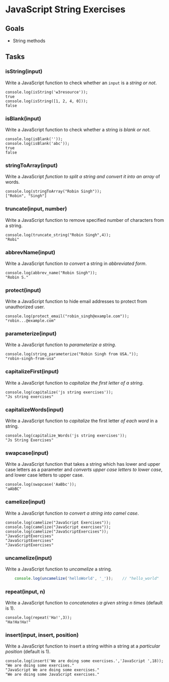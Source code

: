 # JavaScript String Exercises

## Goals

- String methods

## Tasks

### isString(input)

Write a JavaScript function to check whether an `input` is a *string or not*.

    console.log(isString('w3resource'));
    true
    console.log(isString([1, 2, 4, 0]));
    false

### isBlank(input)

Write a JavaScript function to check whether a string *is blank or not*.

    console.log(isBlank(''));
    console.log(isBlank('abc'));
    true
    false

### stringToArray(input)

Write a JavaScript *function to split a string and convert it into an array* of words.

    console.log(stringToArray("Robin Singh"));
    ["Robin", "Singh"]

### truncate(input, number)

Write a JavaScript function to remove specified number of characters from a string.

    console.log(truncate_string("Robin Singh",4));
    "Robi"

### abbrevName(input)

Write a JavaScript function *to convert* a string in *abbreviated form*.

    console.log(abbrev_name("Robin Singh"));
    "Robin S."

### protect(input)

Write a JavaScript function to hide email addresses to protect from unauthorized user.

    console.log(protect_email("robin_singh@example.com"));
    "robin...@example.com"

### parameterize(input)

Write a JavaScript function to *parameterize a string*.

    console.log(string_parameterize("Robin Singh from USA."));
    "robin-singh-from-usa"

### capitalizeFirst(input)

Write a JavaScript function to *capitalize the first letter of a string*.

    console.log(capitalize('js string exercises'));
    "Js string exercises"

### capitalizeWords(input)

Write a JavaScript function to *capitalize* the first letter *of each word* in a string.

    console.log(capitalize_Words('js string exercises'));
    "Js String Exercises"

### swapcase(input)

Write a JavaScript function that takes a string which has lower and upper case letters as a parameter and *converts upper case letters to lower case*, and lower case letters to upper case.

    console.log(swapcase('AaBbc'));
    "aAbBC"

### camelize(input)

Write a JavaScript function *to convert a string into camel case*.

    console.log(camelize("JavaScript Exercises"));
    console.log(camelize("JavaScript exercises"));
    console.log(camelize("JavaScriptExercises"));
    "JavaScriptExercises"
    "JavaScriptExercises"
    "JavaScriptExercises"

### uncamelize(input)

Write a JavaScript function to *uncamelize* a string.

```js
    console.log(uncamelize('helloWorld', '_'));    // "hello_world"
```

### repeat(input, n)

Write a JavaScript function to *concatenates a given string n times* (default is 1).

    console.log(repeat('Ha!',3));
    "Ha!Ha!Ha!"

### insert(input, insert, position)

Write a JavaScript function to insert a string within a string at a *particular position* (default is 1).


    console.log(insert('We are doing some exercises.','JavaScript ',18));
    "We are doing some exercises."
    "JavaScript We are doing some exercises."
    "We are doing some JavaScript exercises."
